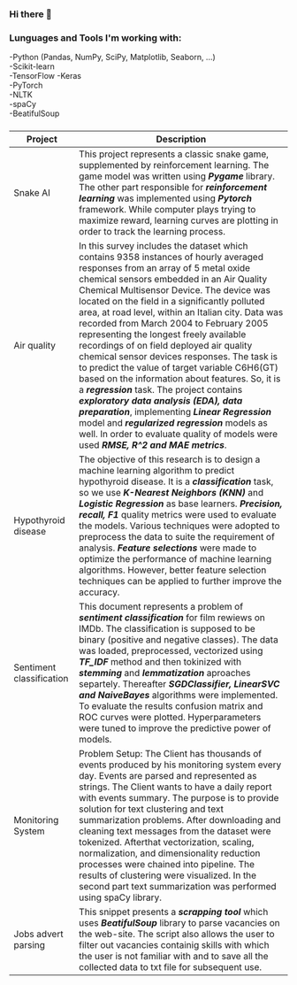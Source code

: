 ### Hi there 👋

### Lunguages and Tools I'm working with:
-Python (Pandas, NumPy, SciPy, Matplotlib, Seaborn, ...)  
-Scikit-learn  
-TensorFlow 
-Keras  
-PyTorch   
-NLTK  
-spaCy  
-BeatifulSoup  

### 
| Project | Description |
| --- | --- |
| Snake AI | This project represents a classic snake game, supplemented by reinforcement learning. The game model was written using ***Pygame*** library. The other part responsible for ***reinforcement learning*** was implemented using ***Pytorch*** framework. While computer plays trying to maximize reward, learning curves are plotting in order to track the learning process. |
| Air quality | In this survey includes the dataset which contains 9358 instances of hourly averaged responses from an array of 5 metal oxide chemical sensors embedded in an Air Quality Chemical Multisensor Device. The device was located on the field in a significantly polluted area, at road level, within an Italian city. Data was recorded from March 2004 to February 2005 representing the longest freely available recordings of on field deployed air quality chemical sensor devices responses. The task is to predict the value of target variable C6H6(GT) based on the information about features. So, it is a ***regression*** task. The project contains ***exploratory data analysis (EDA), data preparation***, implementing ***Linear Regression*** model and ***regularized regression*** models as well. In order to evaluate quality of models were used ***RMSE, R^2 and MAE metrics***. |
| Hypothyroid disease | The objective of this research is to design a machine learning algorithm to predict hypothyroid disease. It is a ***classification*** task, so we use ***K-Nearest Neighbors (KNN)*** and ***Logistic Regression*** as base learners. ***Precision, recall, F1*** quality metrics were used to evaluate the models. Various techniques were adopted to preprocess the data to suite the requirement of analysis. ***Feature selections*** were made to optimize the performance of machine learning algorithms. However, better feature selection techniques can be applied to further improve the accuracy.|
| Sentiment classification | This document represents a problem of ***sentiment classification*** for film rewiews on IMDb. The classification is supposed to be binary (positive and negative classes). The data was loaded, preprocessed, vectorized using ***TF_IDF*** method and then tokinized with ***stemming*** and ***lemmatization*** aproaches separtely. Thereafter ***SGDClassifier, LinearSVC and NaiveBayes*** algorithms were implemented. To evaluate the results confusion matrix and ROC curves were plotted. Hyperparameters were tuned to improve the predictive power of models.|
| Monitoring System | Problem Setup: The Client has thousands of events produced by his monitoring system every day. Events are parsed and represented as strings. The Client wants to have a daily report with events summary. The purpose is to provide solution for text clustering and text summarization problems. After downloading and cleaning text messages from the dataset were tokenized. Afterthat vectorization, scaling, normalization, and dimensionality reduction processes were chained into pipeline. The results of clustering were visualized. In the second part text summarization was performed using spaCy library. |
| Jobs advert parsing | This snippet presents a ***scrapping tool*** which uses ***BeatifulSoup*** library to parse vacancies on the web-site. The script also allows the user to filter out vacancies containig skills with which the user is not familiar with and to save all the collected data to txt file for subsequent use. |


